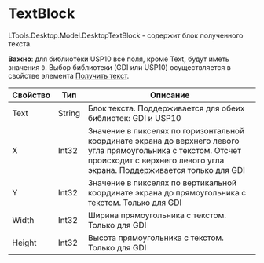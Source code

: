 # TextBlock
LTools.Desktop.Model.DesktopTextBlock - содержит блок полученного текста.

**Важно**: для библиотеки USP10 все поля, кроме Text, будут иметь значения `0`. Выбор библиотеки (GDI или USP10) осуществляется в свойстве элемента [Получить текст](https://docs.primo-rpa.ru/primo-rpa/g_elements/el_basic/els_uiinteraction/el_gettext).

| Свойство    | Тип                                | Описание                  |
| ----------- | ---------------------------------- | ------------------------- |
| Text        | String                             | Блок текста. Поддерживается для обеих библиотек: GDI и USP10 |
| X           | Int32                              | Значение в пикселях по горизонтальной координате экрана до верхнего левого угла прямоугольника с текстом. Отсчет происходит с верхнего левого угла экрана. Поддерживается только для GDI |
| Y           | Int32                              | Значение в пикселях по вертикальной координате экрана до прямоугольника с текстом. Только для GDI  |
| Width       | Int32                              | Ширина прямоугольника с текстом. Только для GDI  |
| Height      | Int32                              | Высота прямоугольника с текстом. Только для GDI  |




